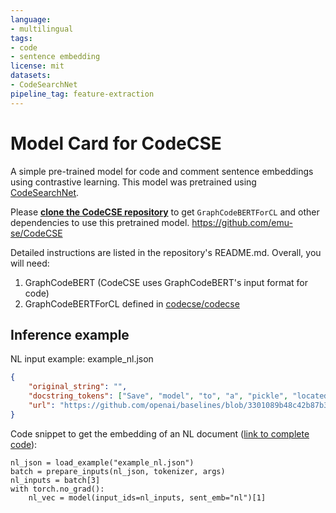 ```yaml
---
language:
- multilingual
tags:
- code
- sentence embedding
license: mit
datasets:
- CodeSearchNet
pipeline_tag: feature-extraction
---
```


# Model Card for CodeCSE
A simple pre-trained model for code and comment sentence embeddings using contrastive learning. This model was pretrained using [CodeSearchNet](https://huggingface.co/datasets/code_search_net).

Please [**clone the CodeCSE repository**](https://github.com/emu-se/CodeCSE) to get `GraphCodeBERTForCL` and other dependencies to use this pretrained model. https://github.com/emu-se/CodeCSE

Detailed instructions are listed in the repository's README.md. Overall, you will need:

1. GraphCodeBERT (CodeCSE uses GraphCodeBERT's input format for code)
2. GraphCodeBERTForCL defined in [codecse/codecse](https://github.com/emu-se/CodeCSE/tree/main/codecse/codecse)

## Inference example
NL input example: example_nl.json
```json
{
    "original_string": "", 
    "docstring_tokens": ["Save", "model", "to", "a", "pickle", "located", "at", "path"], 
    "url": "https://github.com/openai/baselines/blob/3301089b48c42b87b396e246ea3f56fa4bfc9678/baselines/deepq/deepq.py#L55-L72"
}
```

Code snippet to get the embedding of an NL document ([link to complete code](https://github.com/emu-se/CodeCSE/blob/a04a025c7048204bdfd908fe259fafc55e2df169/inference.py#L105)):
```
nl_json = load_example("example_nl.json")
batch = prepare_inputs(nl_json, tokenizer, args)
nl_inputs = batch[3]
with torch.no_grad():        
    nl_vec = model(input_ids=nl_inputs, sent_emb="nl")[1] 
```